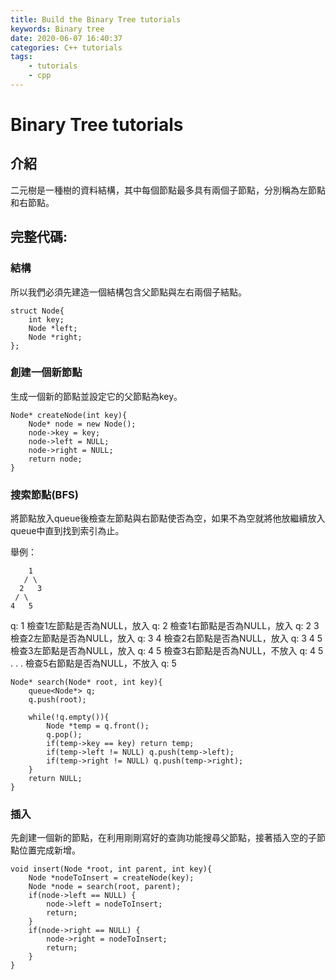 ```yaml
---
title: Build the Binary Tree tutorials
keywords: Binary tree
date: 2020-06-07 16:40:37
categories: C++ tutorials
tags: 
    - tutorials
    - cpp
---
```

# Binary Tree tutorials

## 介紹
二元樹是一種樹的資料結構，其中每個節點最多具有兩個子節點，分別稱為左節點和右節點。
<!-- more -->
## 完整代碼:
<script src="https://gist.github.com/Daviswww/057b8a423219e1bbdcd14b2d1f25cf0d.js"></script>

### 結構
所以我們必須先建造一個結構包含父節點與左右兩個子結點。

```
struct Node{
    int key;
    Node *left;
    Node *right;
};
```
### 創建一個新節點
生成一個新的節點並設定它的父節點為key。
```
Node* createNode(int key){
    Node* node = new Node();
    node->key = key;
    node->left = NULL;
    node->right = NULL;
    return node;
}
```
### 搜索節點(BFS)
將節點放入queue後檢查左節點與右節點使否為空，如果不為空就將他放繼續放入queue中直到找到索引為止。

舉例：
```
    1
   / \
  2   3
 / \
4   5
```
q: 1
檢查1左節點是否為NULL，放入
q: 2
檢查1右節點是否為NULL，放入
q: 2 3
檢查2左節點是否為NULL，放入
q: 3 4
檢查2右節點是否為NULL，放入
q: 3 4 5
檢查3左節點是否為NULL，放入
q: 4 5
檢查3右節點是否為NULL，不放入
q: 4 5
.
.
.
檢查5右節點是否為NULL，不放入
q: 5
```
Node* search(Node* root, int key){
    queue<Node*> q;
    q.push(root);

    while(!q.empty()){
        Node *temp = q.front();
        q.pop();
        if(temp->key == key) return temp;
        if(temp->left != NULL) q.push(temp->left);
        if(temp->right != NULL) q.push(temp->right);
    }
    return NULL;
}
```

### 插入
先創建一個新的節點，在利用剛剛寫好的查詢功能搜尋父節點，接著插入空的子節點位置完成新增。
```
void insert(Node *root, int parent, int key){
    Node *nodeToInsert = createNode(key); 
    Node *node = search(root, parent);
    if(node->left == NULL) {
        node->left = nodeToInsert;
        return;
    }
    if(node->right == NULL) {
        node->right = nodeToInsert;
        return;
    }
}
```